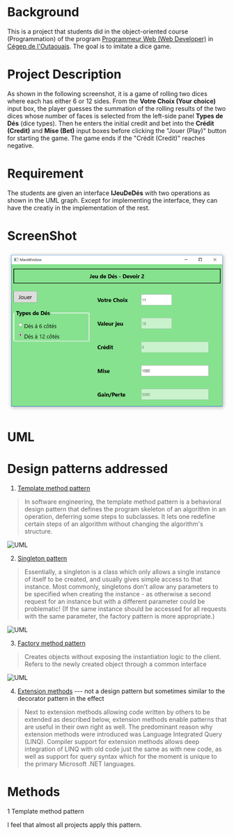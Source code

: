 # Background
This is a project that students did in the object-oriented course (Programmation) of the program [Programmeur Web (Web Developer)](http://fc.cegepoutaouais.qc.ca/index.php/programmes-aec/informatique-col-180/programmeur-web) in [Cégep de l'Outaouais](http://www.cegepoutaouais.qc.ca/). The goal is to imitate a dice game. 

# Project Description
As shown in the following screenshot, it is a game of rolling two dices where each has either 6 or 12 sides. From the **Votre Choix (Your choice)** input box, the player guesses the summation of the rolling results of the two dices whose number of faces is selected from the left-side panel **Types de Dés** (dice types). Then he enters the initial credit and bet into the **Crédit (Credit)** and **Mise (Bet)** input boxes before clicking the "Jouer (Play)" button for starting the game. The game ends if the "Crédit (Credit)" reaches negative.

# Requirement
The students are given an interface **IJeuDeDés** with two operations as shown in the UML graph. Except for implementing the interface, they can have the creatiy in the implementation of the rest.


# ScreenShot

![alt text](JeuDeDes.png "Screenshot")

# UML

# Design patterns addressed

1. [Template method pattern](https://en.wikipedia.org/wiki/Template_method_pattern)
> In software engineering, the template method pattern is a behavioral design pattern that defines the program skeleton of an algorithm in an operation, deferring some steps to subclasses. It lets one redefine certain steps of an algorithm without changing the algorithm's structure.

![UML](http://www.dofactory.com/images/diagrams/net/template.gif)

2. [Singleton pattern](http://csharpindepth.com/Articles/General/Singleton.aspx)
> Essentially, a singleton is a class which only allows a single instance of itself to be created, and usually gives simple access to that instance. Most commonly, singletons don't allow any parameters to be specified when creating the instance - as otherwise a second request for an instance but with a different parameter could be problematic! (If the same instance should be accessed for all requests with the same parameter, the factory pattern is more appropriate.)

![UML](http://www.oodesign.com/images/design_patterns/creational/singleton_implementation_-_uml_class_diagram.gif)

3. [Factory method pattern](http://www.oodesign.com/factory-pattern.html)
> Creates objects without exposing the instantiation logic to the client.
> Refers to the newly created object through a common interface

![UML](http://www.oodesign.com/images/stories/factory%20implementation.gif)

4. [Extension methods](https://en.wikipedia.org/wiki/Extension_method) --- not a design pattern but sometimes similar to the decorator pattern in the effect
> Next to extension methods allowing code written by others to be extended as described below, extension methods enable patterns that are useful in their own right as well. The predominant reason why extension methods were introduced was Language Integrated Query (LINQ). Compiler support for extension methods allows deep integration of LINQ with old code just the same as with new code, as well as support for query syntax which for the moment is unique to the primary Microsoft .NET languages.

# Methods
1  Template method pattern

I feel that almost all projects apply this pattern. 
